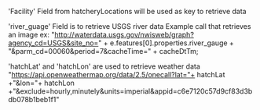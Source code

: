 'Facility' Field from hatcheryLocations will be used as key to retrieve data


'river_guage' Field is to retrieve USGS river data
Example call that retrieves an image
ex: "http://waterdata.usgs.gov/nwisweb/graph?agency_cd=USGS&site_no="  + e.features[0].properties.river_gauge + "&parm_cd=00060&period=7&cacheTime=" + cacheDtTm;


'hatchLat' and 'hatchLon' are used to retrieve weather data
"https://api.openweathermap.org/data/2.5/onecall?lat="+ hatchLat +"&lon="+ hatchLon +"&exclude=hourly,minutely&units=imperial&appid=c6e7120c57d9cf83d3bdb078b1beb1f1"
